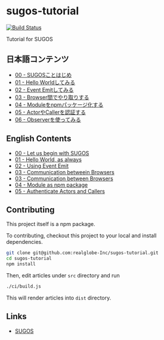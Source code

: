 sugos-tutorial
=============

[![Build Status][bd_travis_shield_url]][bd_travis_url]

[bd_travis_url]: http://travis-ci.org/realglobe-Inc/sugos-tutorial
[bd_travis_shield_url]: http://img.shields.io/travis/realglobe-Inc/sugos-tutorial.svg?style=flat
[bd_travis_com_url]: http://travis-ci.com/realglobe-Inc/sugos-tutorial
[bd_travis_com_shield_url]: https://api.travis-ci.com/realglobe-Inc/sugos-tutorial.svg?token=aeFzCpBZebyaRijpCFmm

Tutorial for SUGOS


日本語コンテンツ
---------

+ [00 - SUGOSことはじめ](dist/markdown/ja/00%20-%20SUGOS%E3%81%93%E3%81%A8%E3%81%AF%E3%81%98%E3%82%81.md)
+ [01 - Hello Worldしてみる](dist/markdown/ja/01%20-%20Hello%20World%E3%81%97%E3%81%A6%E3%81%BF%E3%82%8B.md)
+ [02 - Event Emitしてみる](dist/markdown/ja/02%20-%20Event%20Emit%E3%81%97%E3%81%A6%E3%81%BF%E3%82%8B.md)
+ [03 - Browser間でやり取りする](dist/markdown/ja/03%20-%20Browser%E9%96%93%E3%81%A7%E3%82%84%E3%82%8A%E5%8F%96%E3%82%8A%E3%81%99%E3%82%8B.md)
+ [04 - Moduleをnpmパッケージ化する](dist/markdown/ja/04%20-%20Module%E3%82%92npm%E3%83%91%E3%83%83%E3%82%B1%E3%83%BC%E3%82%B8%E5%8C%96%E3%81%99%E3%82%8B.md)
+ [05 - ActorやCallerを認証する](dist/markdown/ja/05%20-%20Actor%E3%82%84Caller%E3%82%92%E8%AA%8D%E8%A8%BC%E3%81%99%E3%82%8B.md)
+ [06 - Observerを使ってみる](dist/markdown/ja/06%20-%20Observer%E3%82%92%E4%BD%BF%E3%81%A3%E3%81%A6%E3%81%BF%E3%82%8B.md)


English Contents
---------

+ [00 - Let us begin with SUGOS](dist/markdown/en/00%20-%20Let%20us%20begin%20with%20SUGOS.md)
+ [01 - Hello World, as always](dist/markdown/en/01%20-%20Hello%20World%2C%20as%20always.md)
+ [02 - Using Event Emit](dist/markdown/en/02%20-%20Using%20Event%20Emit.md)
+ [03 - Communication betweein Browsers](dist/markdown/en/03%20-%20Communication%20betweein%20Browsers.md)
+ [03 - Communication between Browsers](dist/markdown/en/03%20-%20Communication%20between%20Browsers.md)
+ [04 - Module as npm package](dist/markdown/en/04%20-%20Module%20as%20npm%20package.md)
+ [05 - Authenticate Actors and Callers](dist/markdown/en/05%20-%20Authenticate%20Actors%20and%20Callers.md)



Contributing
-----------

This project itself is a npm package.


To contributing, checkout this project to your local and install dependencies.

```bash
git clone git@github.com:realglobe-Inc/sugos-tutorial.git
cd sugos-tutorial
npm install
```

Then, edit articles under `src` directory and run

```bash
./ci/build.js
```

This will render articles into `dist` directory.


Links
-----------

+ [SUGOS](https://github.com/realglobe-Inc/sugos)